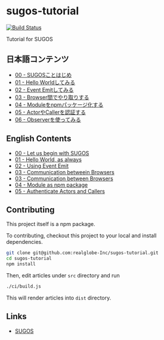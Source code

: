 sugos-tutorial
=============

[![Build Status][bd_travis_shield_url]][bd_travis_url]

[bd_travis_url]: http://travis-ci.org/realglobe-Inc/sugos-tutorial
[bd_travis_shield_url]: http://img.shields.io/travis/realglobe-Inc/sugos-tutorial.svg?style=flat
[bd_travis_com_url]: http://travis-ci.com/realglobe-Inc/sugos-tutorial
[bd_travis_com_shield_url]: https://api.travis-ci.com/realglobe-Inc/sugos-tutorial.svg?token=aeFzCpBZebyaRijpCFmm

Tutorial for SUGOS


日本語コンテンツ
---------

+ [00 - SUGOSことはじめ](dist/markdown/ja/00%20-%20SUGOS%E3%81%93%E3%81%A8%E3%81%AF%E3%81%98%E3%82%81.md)
+ [01 - Hello Worldしてみる](dist/markdown/ja/01%20-%20Hello%20World%E3%81%97%E3%81%A6%E3%81%BF%E3%82%8B.md)
+ [02 - Event Emitしてみる](dist/markdown/ja/02%20-%20Event%20Emit%E3%81%97%E3%81%A6%E3%81%BF%E3%82%8B.md)
+ [03 - Browser間でやり取りする](dist/markdown/ja/03%20-%20Browser%E9%96%93%E3%81%A7%E3%82%84%E3%82%8A%E5%8F%96%E3%82%8A%E3%81%99%E3%82%8B.md)
+ [04 - Moduleをnpmパッケージ化する](dist/markdown/ja/04%20-%20Module%E3%82%92npm%E3%83%91%E3%83%83%E3%82%B1%E3%83%BC%E3%82%B8%E5%8C%96%E3%81%99%E3%82%8B.md)
+ [05 - ActorやCallerを認証する](dist/markdown/ja/05%20-%20Actor%E3%82%84Caller%E3%82%92%E8%AA%8D%E8%A8%BC%E3%81%99%E3%82%8B.md)
+ [06 - Observerを使ってみる](dist/markdown/ja/06%20-%20Observer%E3%82%92%E4%BD%BF%E3%81%A3%E3%81%A6%E3%81%BF%E3%82%8B.md)


English Contents
---------

+ [00 - Let us begin with SUGOS](dist/markdown/en/00%20-%20Let%20us%20begin%20with%20SUGOS.md)
+ [01 - Hello World, as always](dist/markdown/en/01%20-%20Hello%20World%2C%20as%20always.md)
+ [02 - Using Event Emit](dist/markdown/en/02%20-%20Using%20Event%20Emit.md)
+ [03 - Communication betweein Browsers](dist/markdown/en/03%20-%20Communication%20betweein%20Browsers.md)
+ [03 - Communication between Browsers](dist/markdown/en/03%20-%20Communication%20between%20Browsers.md)
+ [04 - Module as npm package](dist/markdown/en/04%20-%20Module%20as%20npm%20package.md)
+ [05 - Authenticate Actors and Callers](dist/markdown/en/05%20-%20Authenticate%20Actors%20and%20Callers.md)



Contributing
-----------

This project itself is a npm package.


To contributing, checkout this project to your local and install dependencies.

```bash
git clone git@github.com:realglobe-Inc/sugos-tutorial.git
cd sugos-tutorial
npm install
```

Then, edit articles under `src` directory and run

```bash
./ci/build.js
```

This will render articles into `dist` directory.


Links
-----------

+ [SUGOS](https://github.com/realglobe-Inc/sugos)